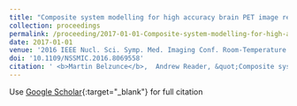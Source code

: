 ```yaml
---
title: "Composite system modelling for high accuracy brain PET image reconstruction using GATE"
collection: proceedings
permalink: /proceeding/2017-01-01-Composite-system-modelling-for-high-accuracy-brain-PET-image-reconstruction-using-GATE
date: 2017-01-01
venue: '2016 IEEE Nucl. Sci. Symp. Med. Imaging Conf. Room-Temperature Semicond. Detect. Work. NSS/MIC/RTSD 2016'
doi: '10.1109/NSSMIC.2016.8069558'
citation: ' <b>Martin Belzunce</b>,  Andrew Reader, &quot;Composite system modelling for high accuracy brain PET image reconstruction using GATE.&quot; <i>2016 IEEE Nucl. Sci. Symp. Med. Imaging Conf. Room-Temperature Semicond. Detect. Work. NSS/MIC/RTSD 2016</i>, 2017.'
---
```

Use [Google Scholar](https://scholar.google.com/scholar?q=Composite+system+modelling+for+high+accuracy+brain+PET+image+reconstruction+using+GATE){:target="_blank"} for full citation